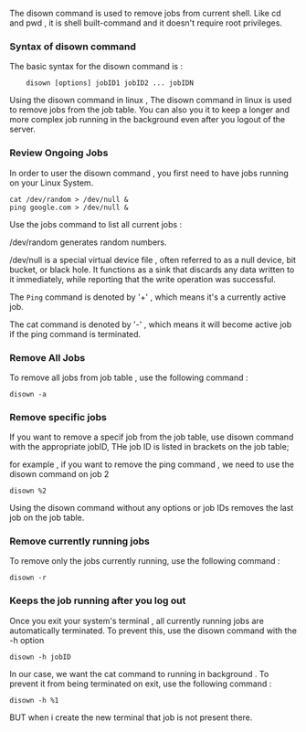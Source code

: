 The disown command is used to remove jobs from current shell. Like cd and pwd , it is shell built-command and it doesn't require root privileges. 

### Syntax of disown command 

The basic syntax for the disown command is : 

```
	disown [options] jobID1 jobID2 ... jobIDN
```

Using the disown command in linux , 
The disown command in linux is used to remove jobs from the job table. You can also you it to keep a longer and more complex job running in the background even after you logout of the server. 

### Review Ongoing Jobs 
In order to user the disown command , you first need to have jobs running on your Linux System. 

```
cat /dev/random > /dev/null &
ping google.com > /dev/null &
```
Use the jobs command to list all current jobs : 


/dev/random generates random numbers. 

/dev/null is a special virtual device file , often referred to as a null device, bit bucket, or black hole. It functions as a sink that discards any data written to it immediately, while reporting that the write operation was successful. 


The `Ping` command is denoted by '+' , which means it's a currently active job.

The cat command is denoted by '-' , which means it will become active job if the ping command is terminated. 

### Remove All Jobs 

To remove all jobs from job table , use the following command : 

```
disown -a
```

### Remove specific jobs 

If you want to remove a specif job from the job table, use disown command with the appropriate jobID, THe job ID is listed in brackets on the job table; 

for example , if you want to remove the ping command , we need to use the disown command on job 2 

```
disown %2
```
Using the disown command without any options or job IDs removes the last job on the job table. 

### Remove currently running jobs 

To remove only the jobs currently running, use the following command : 

```
disown -r
```

### Keeps the job running after you log out

Once you exit your system's terminal , all currently running jobs are automatically terminated. To prevent this, use the disown command with the -h option 


```
disown -h jobID
```

In our case, we want the cat command to running in background  . To prevent it from being terminated on exit, use the following command : 

```
disown -h %1
```

BUT when i create the new terminal that job is not present there. 